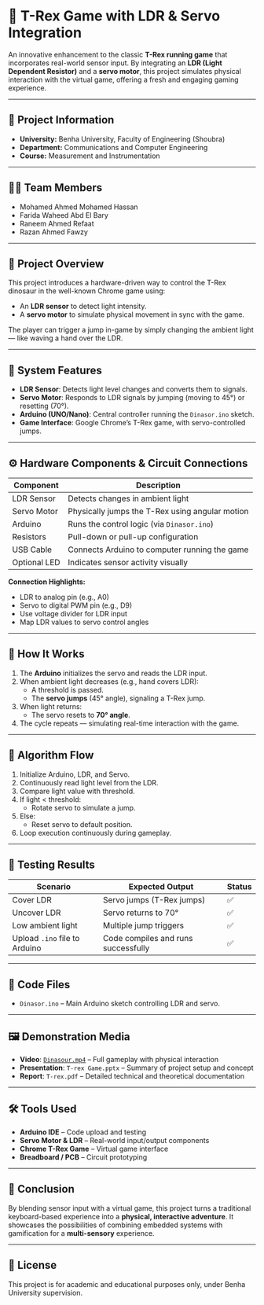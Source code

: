 # 🦖 T-Rex Game with LDR & Servo Integration

An innovative enhancement to the classic **T-Rex running game** that incorporates real-world sensor input. By integrating an **LDR (Light Dependent Resistor)** and a **servo motor**, this project simulates physical interaction with the virtual game, offering a fresh and engaging gaming experience.

---

## 🏫 Project Information

* **University:** Benha University, Faculty of Engineering (Shoubra)  
* **Department:** Communications and Computer Engineering  
* **Course:** Measurement and Instrumentation 

---

## 👩‍💻 Team Members

* Mohamed Ahmed Mohamed Hassan  
* Farida Waheed Abd El Bary 
* Raneem Ahmed Refaat
* Razan Ahmed Fawzy 

---

## 📌 Project Overview

This project introduces a hardware-driven way to control the T-Rex dinosaur in the well-known Chrome game using:

- An **LDR sensor** to detect light intensity.
- A **servo motor** to simulate physical movement in sync with the game.

The player can trigger a jump in-game by simply changing the ambient light — like waving a hand over the LDR.

---

## 🧠 System Features

- **LDR Sensor**: Detects light level changes and converts them to signals.
- **Servo Motor**: Responds to LDR signals by jumping (moving to 45°) or resetting (70°).
- **Arduino (UNO/Nano)**: Central controller running the `Dinasor.ino` sketch.
- **Game Interface**: Google Chrome’s T-Rex game, with servo-controlled jumps.

---

## ⚙️ Hardware Components & Circuit Connections

| Component       | Description                                       |
|----------------|---------------------------------------------------|
| LDR Sensor      | Detects changes in ambient light                 |
| Servo Motor     | Physically jumps the T-Rex using angular motion  |
| Arduino         | Runs the control logic (via `Dinasor.ino`)       |
| Resistors       | Pull-down or pull-up configuration               |
| USB Cable       | Connects Arduino to computer running the game    |
| Optional LED    | Indicates sensor activity visually               |

**Connection Highlights:**

- LDR to analog pin (e.g., A0)
- Servo to digital PWM pin (e.g., D9)
- Use voltage divider for LDR input
- Map LDR values to servo control angles

---

## 🧾 How It Works

1. The **Arduino** initializes the servo and reads the LDR input.
2. When ambient light decreases (e.g., hand covers LDR):
   - A threshold is passed.
   - The **servo jumps** (45° angle), signaling a T-Rex jump.
3. When light returns:
   - The servo resets to **70° angle**.
4. The cycle repeats — simulating real-time interaction with the game.

---

## 📐 Algorithm Flow

1. Initialize Arduino, LDR, and Servo.
2. Continuously read light level from the LDR.
3. Compare light value with threshold.
4. If light < threshold:
   - Rotate servo to simulate a jump.
5. Else:
   - Reset servo to default position.
6. Loop execution continuously during gameplay.

---

## 🧪 Testing Results

| Scenario                        | Expected Output                     | Status |
|---------------------------------|-------------------------------------|--------|
| Cover LDR                       | Servo jumps (T-Rex jumps)           | ✅     |
| Uncover LDR                     | Servo returns to 70°                | ✅     |
| Low ambient light               | Multiple jump triggers              | ✅     |
| Upload `.ino` file to Arduino  | Code compiles and runs successfully | ✅     |

---

## 💾 Code Files

* `Dinasor.ino` – Main Arduino sketch controlling LDR and servo.

---

## 🖼 Demonstration Media

* **Video**: [`Dinasour.mp4`](#) – Full gameplay with physical interaction  
* **Presentation**: `T-rex Game.pptx` – Summary of project setup and concept  
* **Report**: `T-rex.pdf` – Detailed technical and theoretical documentation  

---

## 🛠 Tools Used

* **Arduino IDE** – Code upload and testing  
* **Servo Motor & LDR** – Real-world input/output components  
* **Chrome T-Rex Game** – Virtual game interface  
* **Breadboard / PCB** – Circuit prototyping  

---

## 🏁 Conclusion

By blending sensor input with a virtual game, this project turns a traditional keyboard-based experience into a **physical, interactive adventure**. It showcases the possibilities of combining embedded systems with gamification for a **multi-sensory** experience.

---

## 📜 License

This project is for academic and educational purposes only, under Benha University supervision.

